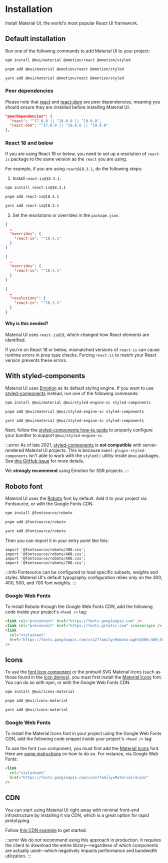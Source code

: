 # Installation

<p class="description">Install Material UI, the world's most popular React UI framework.</p>

## Default installation

Run one of the following commands to add Material UI to your project:

<!-- #npm-tag-reference -->

<codeblock storageKey="package-manager">

```bash npm
npm install @mui/material @emotion/react @emotion/styled
```

```bash pnpm
pnpm add @mui/material @emotion/react @emotion/styled
```

```bash yarn
yarn add @mui/material @emotion/react @emotion/styled
```

</codeblock>

### Peer dependencies

<!-- #react-peer-version -->

Please note that [react](https://www.npmjs.com/package/react) and [react-dom](https://www.npmjs.com/package/react-dom) are peer dependencies, meaning you should ensure they are installed before installing Material UI.

```json
"peerDependencies": {
  "react": "^17.0.0 || ^18.0.0 || ^19.0.0",
  "react-dom": "^17.0.0 || ^18.0.0 || ^19.0.0"
},
```

### React 18 and below

If you are using React 18 or below, you need to set up a resolution of `react-is` package to the same version as the `react` you are using.

For example, if you are using `react@18.3.1`, do the following steps:

1. Install `react-is@18.3.1`.

<codeblock storageKey="package-manager">

```bash npm
npm install react-is@18.3.1
```

```bash pnpm
pnpm add react-is@18.3.1
```

```bash yarn
yarn add react-is@18.3.1
```

</codeblock>

2. Set the resolutions or overrides in the `package.json`.

<codeblock storageKey="package-manager">

```json npm
{
  …
  "overrides": {
    "react-is": "^18.3.1"
  }
}
```

```json pnpm
{
  …
  "overrides": {
    "react-is": "^18.3.1"
  }
}
```

```json yarn
{
  …
  "resolutions": {
    "react-is": "^18.3.1"
  }
}
```

</codeblock>

#### Why is this needed?

Material UI uses `react-is@19`, which changed how React elements are identified.

If you're on React 18 or below, mismatched versions of `react-is` can cause runtime errors in prop type checks.
Forcing `react-is` to match your React version prevents these errors.

## With styled-components

Material UI uses [Emotion](https://emotion.sh/docs/introduction) as its default styling engine.
If you want to use [styled-components](https://styled-components.com/) instead, run one of the following commands:

<codeblock storageKey="package-manager">

```bash npm
npm install @mui/material @mui/styled-engine-sc styled-components
```

```bash pnpm
pnpm add @mui/material @mui/styled-engine-sc styled-components
```

```bash yarn
yarn add @mui/material @mui/styled-engine-sc styled-components
```

</codeblock>

Next, follow the [styled-components how-to guide](/material-ui/integrations/styled-components/) to properly configure your bundler to support `@mui/styled-engine-sc`.

:::error
As of late 2021, [styled-components](https://github.com/styled-components/styled-components) is **not compatible** with server-rendered Material UI projects.
This is because `babel-plugin-styled-components` isn't able to work with the `styled()` utility inside `@mui` packages.
See [this GitHub issue](https://github.com/mui/material-ui/issues/29742) for more details.

We **strongly recommend** using Emotion for SSR projects.
:::

## Roboto font

Material UI uses the [Roboto](https://fonts.google.com/specimen/Roboto) font by default.
Add it to your project via Fontsource, or with the Google Fonts CDN.

<codeblock storageKey="package-manager">

```bash npm
npm install @fontsource/roboto
```

```bash pnpm
pnpm add @fontsource/roboto
```

```bash yarn
yarn add @fontsource/roboto
```

</codeblock>

Then you can import it in your entry point like this:

```tsx
import '@fontsource/roboto/300.css';
import '@fontsource/roboto/400.css';
import '@fontsource/roboto/500.css';
import '@fontsource/roboto/700.css';
```

:::info
Fontsource can be configured to load specific subsets, weights and styles. Material UI's default typography configuration relies only on the 300, 400, 500, and 700 font weights.
:::

### Google Web Fonts

To install Roboto through the Google Web Fonts CDN, add the following code inside your project's `<head />` tag:

```html
<link rel="preconnect" href="https://fonts.googleapis.com" />
<link rel="preconnect" href="https://fonts.gstatic.com" crossorigin />
<link
  rel="stylesheet"
  href="https://fonts.googleapis.com/css2?family=Roboto:wght@300;400;500;700&display=swap"
/>
```

## Icons

To use the [font Icon component](/material-ui/icons/#icon-font-icons) or the prebuilt SVG Material Icons (such as those found in the [icon demos](/material-ui/icons/)), you must first install the [Material Icons](https://fonts.google.com/icons?icon.set=Material+Icons) font.
You can do so with npm, or with the Google Web Fonts CDN.

<codeblock storageKey="package-manager">

```bash npm
npm install @mui/icons-material
```

```bash pnpm
pnpm add @mui/icons-material
```

```bash yarn
yarn add @mui/icons-material
```

</codeblock>

### Google Web Fonts

To install the Material Icons font in your project using the Google Web Fonts CDN, add the following code snippet inside your project's `<head />` tag:

To use the font `Icon` component, you must first add the [Material Icons](https://fonts.google.com/icons?icon.set=Material+Icons) font.
Here are [some instructions](/material-ui/icons/#icon-font-icons)
on how to do so.
For instance, via Google Web Fonts:

```html
<link
  rel="stylesheet"
  href="https://fonts.googleapis.com/icon?family=Material+Icons"
/>
```

## CDN

You can start using Material UI right away with minimal front-end infrastructure by installing it via CDN, which is a great option for rapid prototyping.

<!-- #target-branch-reference -->

Follow [this CDN example](https://github.com/mui/material-ui/tree/master/examples/material-ui-via-cdn) to get started.

:::error
We do _not_ recommend using this approach in production.
It requires the client to download the entire library—regardless of which components are actually used—which negatively impacts performance and bandwidth utilization.
:::
